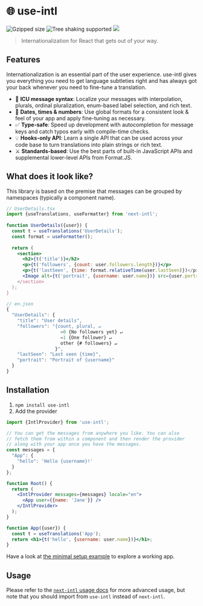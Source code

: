 # 🌐 use-intl

![Gzipped size](https://badgen.net/bundlephobia/minzip/use-intl) ![Tree shaking supported](https://badgen.net/bundlephobia/tree-shaking/use-intl) [<img src="https://img.shields.io/npm/dw/use-intl.svg" />](https://www.npmjs.com/package/use-intl)

> Internationalization for React that gets out of your way.

## Features

Internationalization is an essential part of the user experience. use-intl gives you everything you need to get language subtleties right and has always got your back whenever you need to fine-tune a translation.

- 🌟 **ICU message syntax**: Localize your messages with interpolation, plurals, ordinal pluralization, enum-based label selection, and rich text.
- 📅 **Dates, times & numbers**: Use global formats for a consistent look & feel of your app and apply fine-tuning as necessary.
- ✅ **Type-safe**: Speed up development with autocompletion for message keys and catch typos early with compile-time checks.
- 💡 **Hooks-only API**: Learn a single API that can be used across your code base to turn translations into plain strings or rich text.
- ⚔️ **Standards-based**: Use the best parts of built-in JavaScript APIs and supplemental lower-level APIs from Format.JS.

## What does it look like?

This library is based on the premise that messages can be grouped by namespaces (typically a component name).

```jsx
// UserDetails.tsx
import {useTranslations, useFormatter} from 'next-intl';
 
function UserDetails({user}) {
  const t = useTranslations('UserDetails');
  const format = useFormatter();
 
  return (
    <section>
      <h2>{t('title')}</h2>
      <p>{t('followers', {count: user.followers.length})}</p>
      <p>{t('lastSeen', {time: format.relativeTime(user.lastSeen)})</p>
      <Image alt={t('portrait', {username: user.name})} src={user.portrait} />
    </section>
  );
}
```

```js
// en.json
{
  "UserDetails": {
    "title": "User details",
    "followers": "{count, plural, ↵
                    =0 {No followers yet} ↵
                    =1 {One follower} ↵
                    other {# followers} ↵
                  }",
    "lastSeen": "Last seen {time}",
    "portrait": "Portrait of {username}"
  }
}
```

## Installation

1. `npm install use-intl`
2. Add the provider

```jsx
import {IntlProvider} from 'use-intl';

// You can get the messages from anywhere you like. You can also
// fetch them from within a component and then render the provider 
// along with your app once you have the messages.
const messages = {
  "App": {
    "hello": 'Hello {username}!'
  }
};

function Root() {
  return (
    <IntlProvider messages={messages} locale="en">
      <App user={{name: 'Jane'}} />
    </IntlProvider>
  );
}

function App({user}) {
  const t = useTranslations('App');
  return <h1>{t('hello', {username: user.name})}</h1>;
}
```

Have a look at [the minimal setup example](https://codesandbox.io/s/use-intl-cra-example-13w917?file=/src/Root.tsx) to explore a working app.

## Usage

Please refer to the [`next-intl` usage docs](https://next-intl-docs.vercel.app/docs/usage) for more advanced usage, but note that you should import from `use-intl` instead of `next-intl`.

